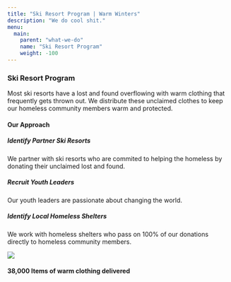 ```yaml
---
title: "Ski Resort Program | Warm Winters"
description: "We do cool shit."
menu:
  main:
    parent: "what-we-do"
    name: "Ski Resort Program"
    weight: -100
---
```


<h3><span>Ski Resort Program</span></h3>

<p class="intro-text">Most ski resorts have a lost and found overflowing with warm clothing that frequently gets thrown out. We distribute these unclaimed clothes to keep our homeless community members warm and protected.</p>

<h4>Our Approach</h4>

<div class="our-approach">
  <div>
    <h5>Identify Partner Ski Resorts</h5>
    <p>We partner with ski resorts who are commited to helping the homeless by donating their unclaimed lost and found.</p>
    <h5>Recruit Youth Leaders</h5>
    <p>Our youth leaders are passionate about changing the world.</p>
    <h5>Identify Local Homeless Shelters</h5>
    <p>We work with homeless shelters who pass on 100% of our donations directly to homeless community members.</p>
  </div>
  <div>
    <img src="https://images.unsplash.com/photo-1510860933079-0d4aa3d081bb?auto=format&crop=entropy&w=900&h=900&fit=crop" />
  </div>
</div>

<div class="big-stat">
  <h4><span>38,000</span> Items of warm clothing delivered</h4>
</div>

